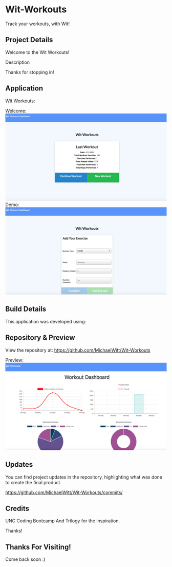 # Wit-Workouts

Track your workouts, with Wit!

## Project Details

Welcome to the Wit Workouts!

Description

Thanks for stopping in!

## Application

Wit Workouts:

Welcome: ![Screenshot](./public/imgs/welcome.png)
Demo: ![Screenshot](./public/imgs/demo.png)

## Build Details

This application was developed using:

## Repository & Preview

View the repository at: https://github.com/MichaelWitt/Wit-Workouts

Preview: ![Screenshot](./public/imgs/stats.png)

## Updates

You can find project updates in the repository, highlighting what was done to create the final product.

https://github.com/MichaelWitt/Wit-Workouts/commits/

## Credits

UNC Coding Bootcamp And Trilogy for the inspiration.

Thanks!

## Thanks For Visiting!

Come back soon :)
